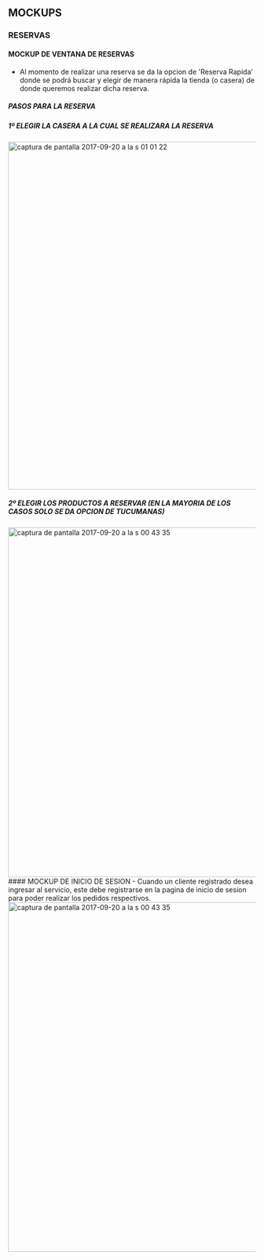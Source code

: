 ## MOCKUPS
### RESERVAS
#### MOCKUP DE VENTANA DE RESERVAS
- Al momento de realizar una reserva se da la opcion de 'Reserva Rapida' donde se podrá buscar y elegir de manera rápida la tienda (o casera) de donde queremos realizar dicha reserva.
##### PASOS PARA LA RESERVA
##### 1º ELEGIR LA CASERA A LA CUAL SE REALIZARA LA RESERVA
<img width="708" alt="captura de pantalla 2017-09-20 a la s 01 01 22" src="https://user-images.githubusercontent.com/22714140/30627597-4185cebc-9d9f-11e7-8339-b85193bf5fed.png">

##### 2º ELEGIR LOS PRODUCTOS A RESERVAR (EN LA MAYORIA DE LOS CASOS SOLO SE DA OPCION DE TUCUMANAS)
<img width="712" alt="captura de pantalla 2017-09-20 a la s 00 43 35" src="https://user-images.githubusercontent.com/22714140/30627430-37f669fc-9d9e-11e7-933c-74b0937ffc3d.png">
#### MOCKUP DE INICIO DE SESION
- Cuando un cliente registrado desea ingresar al servicio, este debe registrarse en la pagina de inicio de sesion para poder realizar los pedidos respectivos. <img width="712" alt="captura de pantalla 2017-09-20 a la s 00 43 35" src="https://user-images.githubusercontent.com/30901252/30629234-cb21fc82-9da8-11e7-8df2-1d231a8c5a06.png">
